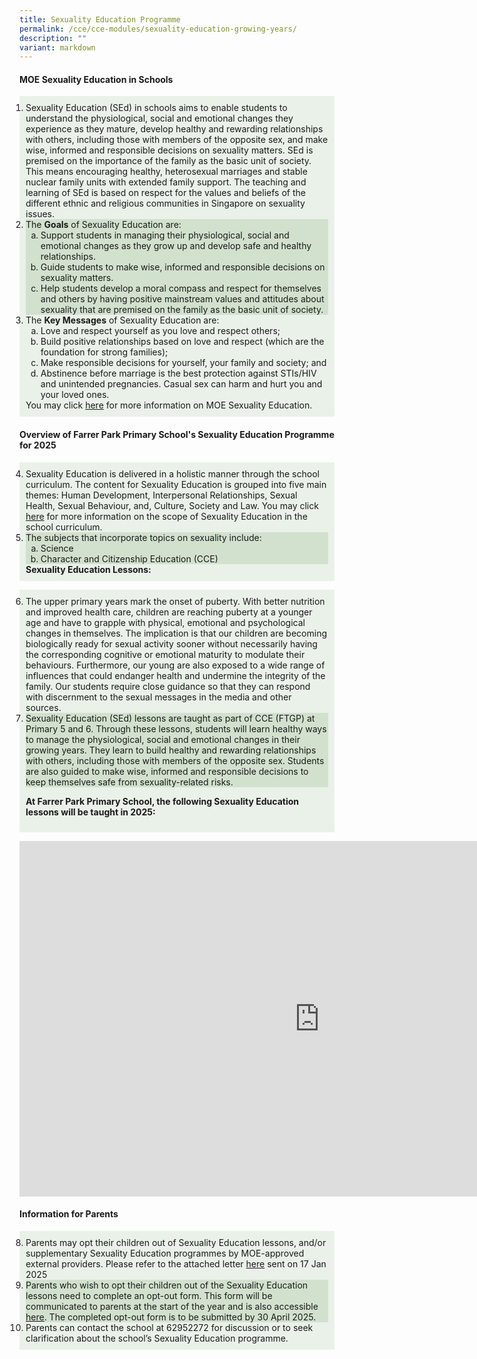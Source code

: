```yaml
---
title: Sexuality Education Programme
permalink: /cce/cce-modules/sexuality-education-growing-years/
description: ""
variant: markdown
---
```

<h4>MOE Sexuality Education in Schools</h4>
<ol style="background-color:#eaf1e9; padding:10px;">
    <li>Sexuality Education (SEd) in schools aims to enable students to understand the physiological, social and emotional changes they experience as they mature, develop healthy and rewarding relationships with others, including those with members of the opposite sex, and make wise, informed and responsible decisions on sexuality matters. SEd is premised on the importance of the family as the basic unit of society. This means encouraging healthy, heterosexual marriages and stable nuclear family units with extended family support. The teaching and learning of SEd is based on respect for the values and beliefs of the different ethnic and religious communities in Singapore on sexuality issues.</li>
    <li style="background-color:#d2e1ce;">The <strong>Goals</strong> of Sexuality Education are:
        <ol style="list-style-type: lower-alpha;">
            <li>Support students in managing their physiological, social and emotional changes as they grow up and develop safe and healthy relationships.</li>
            <li>Guide students to make wise, informed and responsible decisions on sexuality matters.</li>
            <li>Help students develop a moral compass and respect for themselves and others by having positive mainstream values and attitudes about sexuality that are premised on the family as the basic unit of society.</li>
        </ol>
    </li>
    <li style="background-color:#eaf1e9;">The <strong>Key Messages</strong> of Sexuality Education are:
        <ol style="list-style-type: lower-alpha;">
            <li>Love and respect yourself as you love and respect others;</li>
            <li>Build positive relationships based on love and respect (which are the foundation for strong families);</li>
            <li>Make responsible decisions for yourself, your family and society; and</li>
            <li>Abstinence before marriage is the best protection against STIs/HIV and unintended pregnancies. Casual sex can harm and hurt you and your loved ones.</li>
        </ol>
        You may click <a target="_blank" href="https://go.gov.sg/moe-sexuality-education">here</a> for more information on MOE Sexuality Education.
    </li>
</ol>

<h4>Overview of Farrer Park Primary School's Sexuality Education Programme for 2025</h4>
<ol style="background-color:#eaf1e9; padding:10px;">
    <li value="4">Sexuality Education is delivered in a holistic manner through the school curriculum. The content for Sexuality Education is grouped into five main themes: Human Development, Interpersonal Relationships, Sexual Health, Sexual Behaviour, and, Culture, Society and Law. You may click <a target="_blank" href="https://go.gov.sg/moe-sexuality-education-scope">here</a> for more information on the scope of Sexuality Education in the school curriculum.</li>
    <li style="background-color:#d2e1ce;">The subjects that incorporate topics on sexuality include:
        <ol style="list-style-type: lower-alpha;">
            <li>Science</li>
            <li>Character and Citizenship Education (CCE)</li>
        </ol>
    </li>
<strong>Sexuality Education Lessons:</strong>
</ol>
<ol style="background-color:#eaf1e9; padding:10px;">
    <li value="6">The upper primary years mark the onset of puberty. With better nutrition and improved health care, children are reaching puberty at a younger age and have to grapple with physical, emotional and psychological changes in themselves. The implication is that our children are becoming biologically ready for sexual activity sooner without necessarily having the corresponding cognitive or emotional maturity to modulate their behaviours. Furthermore, our young are also exposed to a wide range of influences that could endanger health and undermine the integrity of the family. Our students require close guidance so that they can respond with discernment to the sexual messages in the media and other sources.</li>
    <li style="background-color:#d2e1ce;">Sexuality Education (SEd) lessons are taught as part of CCE (FTGP) at Primary 5 and 6. Through these lessons, students will learn healthy ways to manage the physiological, social and emotional changes in their growing years. They learn to build healthy and rewarding relationships with others, including those with members of the opposite sex. Students are also guided to make wise, informed and responsible decisions to keep themselves safe from sexuality-related risks.</li>

<strong>At Farrer Park Primary School, the following Sexuality Education lessons will be taught in 2025: </strong>
</ol>
<iframe allowfullscreen="true" height="569" width="960" frameborder="0" src="https://docs.google.com/presentation/d/e/2PACX-1vSu8kmGi96b3Bifr8WZic2yfFSBZm1AycOaw0fScoqThdqBguaeZLwLwU9M1pQG_arOGZuxw_hh0QXX/embed?start=true&amp;loop=true&amp;delayms=3000"></iframe>

<h4>Information for Parents</h4>
<ol style="background-color:#eaf1e9; padding:10px;">
    <li value="8">Parents may opt their children out of Sexuality Education lessons, and/or supplementary Sexuality Education programmes by MOE-approved external providers. Please refer to the attached letter <a target="_blank" href="/files/2025/MOE_Sexuality_Education_Parent_Opt_out_Form_2025_fpps.pdf">here</a> sent on 17 Jan 2025</li>
    <li style="background-color:#d2e1ce;">Parents who wish to opt their children out of the Sexuality Education lessons need to complete an opt-out form. This form will be communicated to parents at the start of the year and is also accessible <a target="_blank" href="https://go.gov.sg/fpps-cce-sed">here</a>. The completed opt-out form is to be submitted by 30 April 2025.</li>
    <li>Parents can contact the school at 62952272 for discussion or to seek clarification about the school’s Sexuality Education programme.</li>
</ol>